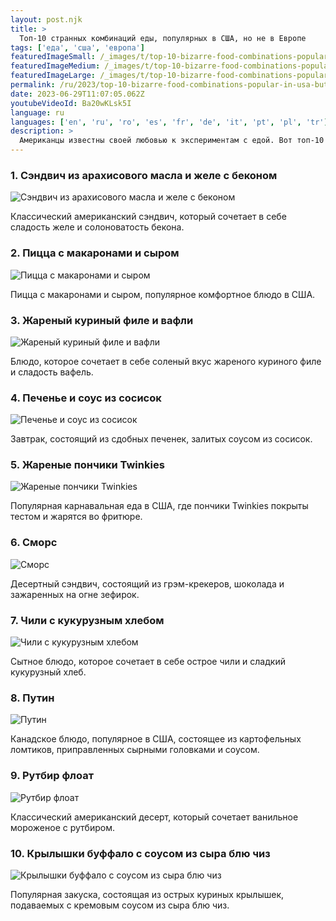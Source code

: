 ```yaml
---
layout: post.njk
title: >
  Топ-10 странных комбинаций еды, популярных в США, но не в Европе
tags: ['еда', 'сша', 'европа']
featuredImageSmall: /_images/t/top-10-bizarre-food-combinations-popular-in-usa-but-not-in-europe-cover-ru-small.webp
featuredImageMedium: /_images/t/top-10-bizarre-food-combinations-popular-in-usa-but-not-in-europe-cover-ru-medium.webp
featuredImageLarge: /_images/t/top-10-bizarre-food-combinations-popular-in-usa-but-not-in-europe-cover-ru-large.webp
permalink: /ru/2023/top-10-bizarre-food-combinations-popular-in-usa-but-not-in-europe.html
date: 2023-06-29T11:07:05.062Z
youtubeVideoId: Ba20wKLsk5I
language: ru
languages: ['en', 'ru', 'ro', 'es', 'fr', 'de', 'it', 'pt', 'pl', 'tr']
description: >
  Американцы известны своей любовью к экспериментам с едой. Вот топ-10 странных комбинаций еды, которые популярны в США, но не в Европе.
---
```


### 1. Сэндвич из арахисового масла и желе с беконом

![Сэндвич из арахисового масла и желе с беконом](/_images/a/a0eb692c81e895da588bbfe4ab784214-medium.webp)

Классический американский сэндвич, который сочетает в себе сладость желе и солоноватость бекона.

### 2. Пицца с макаронами и сыром

![Пицца с макаронами и сыром](/_images/2/2301f50b4aca66dbcaafae0fd639f484-medium.webp)

Пицца с макаронами и сыром, популярное комфортное блюдо в США.

### 3. Жареный куриный филе и вафли

![Жареный куриный филе и вафли](/_images/f/f94e42fc86544e96bc579b16f492b578-medium.webp)

Блюдо, которое сочетает в себе соленый вкус жареного куриного филе и сладость вафель.

### 4. Печенье и соус из сосисок

![Печенье и соус из сосисок](/_images/8/8ce3418d3efaab8ca22d0bb07f73f2fd-medium.webp)

Завтрак, состоящий из сдобных печенек, залитых соусом из сосисок.

### 5. Жареные пончики Twinkies

![Жареные пончики Twinkies](/_images/1/1896de5e26917695fee71eef96673231-medium.webp)

Популярная карнавальная еда в США, где пончики Twinkies покрыты тестом и жарятся во фритюре.

### 6. Сморс

![Сморс](/_images/9/9dc43989366921bb02a1ef4804321bbf-medium.webp)

Десертный сэндвич, состоящий из грэм-крекеров, шоколада и зажаренных на огне зефирок.

### 7. Чили с кукурузным хлебом

![Чили с кукурузным хлебом](/_images/6/6b7a1a8251fb452fdd8c5bdaa7bfddf1-medium.webp)

Сытное блюдо, которое сочетает в себе острое чили и сладкий кукурузный хлеб.

### 8. Путин

![Путин](/_images/8/8a643d0bfd515093169e62fd0f5c3f49-medium.webp)

Канадское блюдо, популярное в США, состоящее из картофельных ломтиков, приправленных сырными головками и соусом.

### 9. Рутбир флоат

![Рутбир флоат](/_images/e/e906fd65ceb8b5dd35a993ab5f1fbed6-medium.webp)

Классический американский десерт, который сочетает ванильное мороженое с рутбиром.

### 10. Крылышки буффало с соусом из сыра блю чиз

![Крылышки буффало с соусом из сыра блю чиз](/_images/9/9085884832798a666a0c5189fdf53de2-medium.webp)

Популярная закуска, состоящая из острых куриных крылышек, подаваемых с кремовым соусом из сыра блю чиз.

